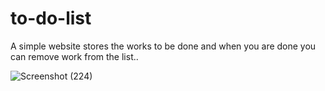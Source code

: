 # to-do-list
A simple website stores the works to be done and  when you are done you can remove work from the list..


![Screenshot (224)](https://user-images.githubusercontent.com/53457351/91651361-7fa34300-eaa9-11ea-89f1-247a55120a44.png)

